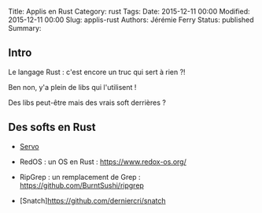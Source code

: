 Title: Applis en Rust
Category: rust
Tags: 
Date: 2015-12-11 00:00
Modified: 2015-12-11 00:00
Slug: applis-rust
Authors: Jérémie Ferry
Status: published
Summary:

## Intro

Le langage Rust : c'est encore un truc qui sert à rien ?!

Ben non, y'a plein de libs qui l'utilisent !

Des libs peut-être mais des vrais soft derrières ?

## Des softs en Rust

- [Servo](https://github.com/servo/servo)

- RedOS : un OS en Rust : https://www.redox-os.org/

- RipGrep : un remplacement de Grep : https://github.com/BurntSushi/ripgrep

- [Snatch]https://github.com/derniercri/snatch
